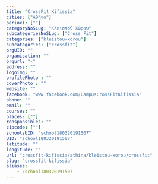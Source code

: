```yaml
---
title: "CrossFit Kifissia"
cities: ["Αθήνα"]
perioxi: [""]
categoryNoSLug: "Κλειστού Χώρου"
subcategoriesNoSLug: ["Cross Fit"]
categories: ["kleistou-xorou"]
subcategories: ["crossfit"]
orgUID: ""
organisation: ""
orgurl: "-"
address: ""
logoimg: ""
profilePhoto : ""
coverPhoto : ""
website: ""
facebook: "www.facebook.com/CampusCrossFitKifissia"
phone: ""
email: ""
courses: ""
places: [""]
rensponsibles: ""
zipcode: [""]
schoolsUID: "school180320191507"
UID: "school180320191507"
latitude: ""
longitude: ""
url: "crossfit-kifissia/athina/kleistou-xorou/crossfit"
slug: "crossfit-kifissia"
aliases:
    - /school180320191507
---
```





